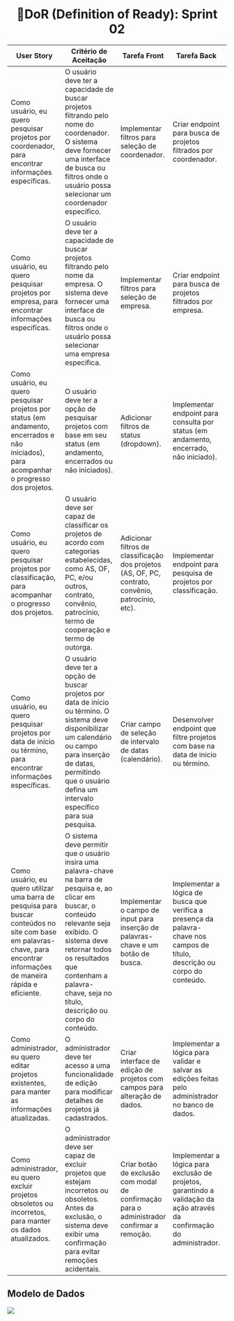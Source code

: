 <h1 style="text-align: center;">📌DoR (Definition of Ready): Sprint 02</h1>

<table>
    <thead>
        <tr>
            <th>User Story</th>
            <th>Critério de Aceitação</th>
            <th>Tarefa Front</th>
            <th>Tarefa Back</th>
            <th>Tarefa BD</th>
        </tr>
    </thead>
    <tbody>
        <tr>
            <td>Como usuário, eu quero pesquisar projetos por coordenador, para encontrar informações específicas.</td>
            <td>O usuário deve ter a capacidade de buscar projetos filtrando pelo nome do coordenador. O sistema deve fornecer uma interface de busca ou filtros onde o usuário possa selecionar um coordenador específico.</td>
            <td>Implementar filtros para seleção de coordenador.</td>
            <td>Criar endpoint para busca de projetos filtrados por coordenador.</td>
            <td>Otimizar consulta para buscar projetos baseados no coordenador.</td>
        </tr>
        <tr>
            <td>Como usuário, eu quero pesquisar projetos por empresa, para encontrar informações específicas.</td>
            <td>O usuário deve ter a capacidade de buscar projetos filtrando pelo nome da empresa. O sistema deve fornecer uma interface de busca ou filtros onde o usuário possa selecionar uma empresa específica.</td>
            <td>Implementar filtros para seleção de empresa.</td>
            <td>Criar endpoint para busca de projetos filtrados por empresa.</td>
            <td>Otimizar consulta para buscar projetos baseados na empresa.</td>
        </tr>
        <tr>
            <td>Como usuário, eu quero pesquisar projetos por status (em andamento, encerrados e não iniciados), para acompanhar o progresso dos projetos.</td>
            <td>O usuário deve ter a opção de pesquisar projetos com base em seu status (em andamento, encerrados ou não iniciados).</td>
            <td>Adicionar filtros de status (dropdown).</td>
            <td>Implementar endpoint para consulta por status (em andamento, encerrado, não iniciado).</td>
            <td>Otimizar consulta para buscar projetos baseados no status dos projetos.</td>
        </tr>
        <tr>
            <td>Como usuário, eu quero pesquisar projetos por classificação, para acompanhar o progresso dos projetos.</td>
            <td>O usuário deve ser capaz de classificar os projetos de acordo com categorias estabelecidas, como AS, OF, PC, e/ou outros, contrato, convênio, patrocínio, termo de cooperação e termo de outorga.</td>
            <td>Adicionar filtros de classificação dos projetos (AS, OF, PC, contrato, convênio, patrocínio, etc).</td>
            <td>Implementar endpoint para pesquisa de projetos por classificação.</td>
            <td>Otimizar consulta para buscar projetos baseados pela classificação dos projetos.</td>
        </tr>
        <tr>
            <td>Como usuário, eu quero pesquisar projetos por data de início ou término, para encontrar informações específicas.</td>
            <td>O usuário deve ter a opção de buscar projetos por data de início ou término. O sistema deve disponibilizar um calendário ou campo para inserção de datas, permitindo que o usuário defina um intervalo específico para sua pesquisa.</td>
            <td>Criar campo de seleção de intervalo de datas (calendário).</td>
            <td>Desenvolver endpoint que filtre projetos com base na data de início ou término.</td>
            <td>Otimizar consulta para buscar projetos baseados pela data de início ou término dos projetos.</td>
        </tr>
        <tr>
            <td>Como usuário, eu quero utilizar uma barra de pesquisa para buscar conteúdos no site com base em palavras-chave, para encontrar informações de maneira rápida e eficiente.</td>
            <td>O sistema deve permitir que o usuário insira uma palavra-chave na barra de pesquisa e, ao clicar em buscar, o conteúdo relevante seja exibido. O sistema deve retornar todos os resultados que contenham a palavra-chave, seja no título, descrição ou corpo do conteúdo.</td>
            <td>Implementar o campo de input para inserção de palavras-chave e um botão de busca.</td>
            <td>Implementar a lógica de busca que verifica a presença da palavra-chave nos campos de título, descrição ou corpo do conteúdo.</td>
            <td>Desenvolver a consulta que faça a busca por palavra-chave em múltiplos campos (título, descrição e corpo).</td>
        </tr>
        <tr>
            <td>Como administrador, eu quero editar projetos existentes, para manter as informações atualizadas.</td>
            <td>O administrador deve ter acesso a uma funcionalidade de edição para modificar detalhes de projetos já cadastrados.</td>
            <td>Criar interface de edição de projetos com campos para alteração de dados.</td>
            <td>Implementar a lógica para validar e salvar as edições feitas pelo administrador no banco de dados.</td>
            <td>Atualizar os registros existentes no banco de dados com as novas informações do projeto editado.</td>
        </tr>
        <tr>
            <td>Como administrador, eu quero excluir projetos obsoletos ou incorretos, para manter os dados atualizados.</td>
            <td>O administrador deve ser capaz de excluir projetos que estejam incorretos ou obsoletos. Antes da exclusão, o sistema deve exibir uma confirmação para evitar remoções acidentais.</td>
            <td>Criar botão de exclusão com modal de confirmação para o administrador confirmar a remoção.</td>
            <td>Implementar a lógica para exclusão de projetos, garantindo a validação da ação através da confirmação do administrador.</td>
            <td>Remover o projeto selecionado do banco de dados.</td>
        </tr>
    </tbody>
</table>

<h2>Modelo de Dados</h2>
<img src="https://github.com/Sync-FATEC/API-2024.2-3SEM/blob/main/documentacao/sprints/sprint02/banco-de-dados.jpg">
